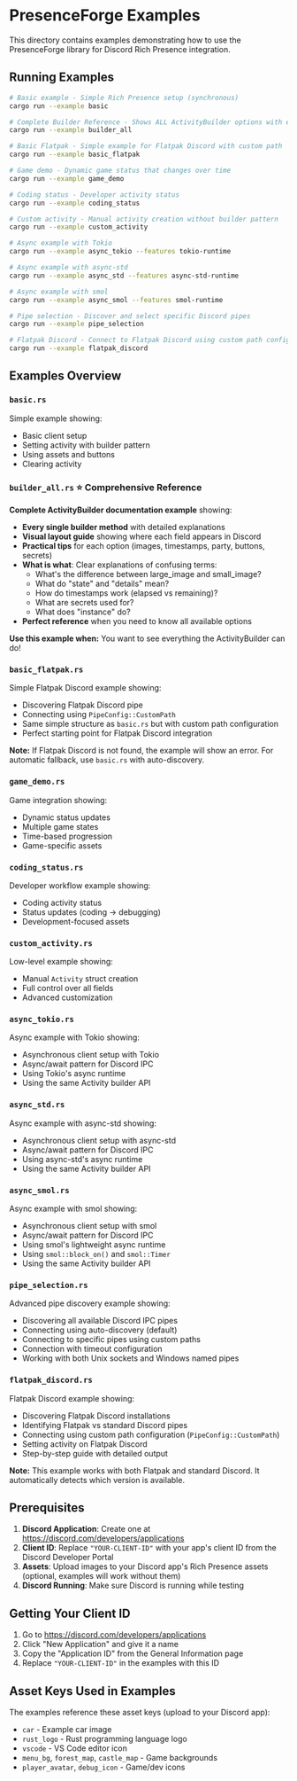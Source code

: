 # PresenceForge Examples

This directory contains examples demonstrating how to use the PresenceForge library for Discord Rich Presence integration.

## Running Examples

```bash
# Basic example - Simple Rich Presence setup (synchronous)
cargo run --example basic

# Complete Builder Reference - Shows ALL ActivityBuilder options with explanations
cargo run --example builder_all

# Basic Flatpak - Simple example for Flatpak Discord with custom path
cargo run --example basic_flatpak

# Game demo - Dynamic game status that changes over time
cargo run --example game_demo

# Coding status - Developer activity status
cargo run --example coding_status

# Custom activity - Manual activity creation without builder pattern
cargo run --example custom_activity

# Async example with Tokio
cargo run --example async_tokio --features tokio-runtime

# Async example with async-std
cargo run --example async_std --features async-std-runtime

# Async example with smol
cargo run --example async_smol --features smol-runtime

# Pipe selection - Discover and select specific Discord pipes
cargo run --example pipe_selection

# Flatpak Discord - Connect to Flatpak Discord using custom path configuration
cargo run --example flatpak_discord
```

## Examples Overview

### `basic.rs`

Simple example showing:

- Basic client setup
- Setting activity with builder pattern
- Using assets and buttons
- Clearing activity

### `builder_all.rs` ⭐ **Comprehensive Reference**

**Complete ActivityBuilder documentation example** showing:

- **Every single builder method** with detailed explanations
- **Visual layout guide** showing where each field appears in Discord
- **Practical tips** for each option (images, timestamps, party, buttons, secrets)
- **What is what**: Clear explanations of confusing terms:
  - What's the difference between large_image and small_image?
  - What do "state" and "details" mean?
  - How do timestamps work (elapsed vs remaining)?
  - What are secrets used for?
  - What does "instance" do?
- **Perfect reference** when you need to know all available options

**Use this example when:** You want to see everything the ActivityBuilder can do!

### `basic_flatpak.rs`

Simple Flatpak Discord example showing:

- Discovering Flatpak Discord pipe
- Connecting using `PipeConfig::CustomPath`
- Same simple structure as `basic.rs` but with custom path configuration
- Perfect starting point for Flatpak Discord integration

**Note:** If Flatpak Discord is not found, the example will show an error. For automatic fallback, use `basic.rs` with auto-discovery.

### `game_demo.rs`

Game integration showing:

- Dynamic status updates
- Multiple game states
- Time-based progression
- Game-specific assets

### `coding_status.rs`

Developer workflow example showing:

- Coding activity status
- Status updates (coding → debugging)
- Development-focused assets

### `custom_activity.rs`

Low-level example showing:

- Manual `Activity` struct creation
- Full control over all fields
- Advanced customization

### `async_tokio.rs`

Async example with Tokio showing:

- Asynchronous client setup with Tokio
- Async/await pattern for Discord IPC
- Using Tokio's async runtime
- Using the same Activity builder API

### `async_std.rs`

Async example with async-std showing:

- Asynchronous client setup with async-std
- Async/await pattern for Discord IPC
- Using async-std's async runtime
- Using the same Activity builder API

### `async_smol.rs`

Async example with smol showing:

- Asynchronous client setup with smol
- Async/await pattern for Discord IPC
- Using smol's lightweight async runtime
- Using `smol::block_on()` and `smol::Timer`
- Using the same Activity builder API

### `pipe_selection.rs`

Advanced pipe discovery example showing:

- Discovering all available Discord IPC pipes
- Connecting using auto-discovery (default)
- Connecting to specific pipes using custom paths
- Connection with timeout configuration
- Working with both Unix sockets and Windows named pipes

### `flatpak_discord.rs`

Flatpak Discord example showing:

- Discovering Flatpak Discord installations
- Identifying Flatpak vs standard Discord pipes
- Connecting using custom path configuration (`PipeConfig::CustomPath`)
- Setting activity on Flatpak Discord
- Step-by-step guide with detailed output

**Note:** This example works with both Flatpak and standard Discord. It automatically detects which version is available.

## Prerequisites

1. **Discord Application**: Create one at https://discord.com/developers/applications
2. **Client ID**: Replace `"YOUR-CLIENT-ID"` with your app's client ID from the Discord Developer Portal
3. **Assets**: Upload images to your Discord app's Rich Presence assets (optional, examples will work without them)
4. **Discord Running**: Make sure Discord is running while testing

## Getting Your Client ID

1. Go to https://discord.com/developers/applications
2. Click "New Application" and give it a name
3. Copy the "Application ID" from the General Information page
4. Replace `"YOUR-CLIENT-ID"` in the examples with this ID

## Asset Keys Used in Examples

The examples reference these asset keys (upload to your Discord app):

- `car` - Example car image
- `rust_logo` - Rust programming language logo
- `vscode` - VS Code editor icon
- `menu_bg`, `forest_map`, `castle_map` - Game backgrounds
- `player_avatar`, `debug_icon` - Game/dev icons
